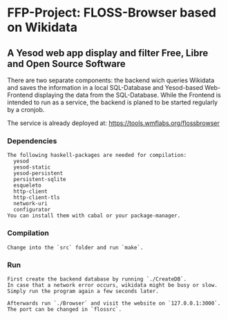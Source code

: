 FFP-Project: FLOSS-Browser based on  Wikidata
=============================================

A Yesod web app display and filter Free, Libre and Open Source Software
-----------------------------------------------------------------------
There are two separate components: the backend wich queries Wikidata and saves
the information in a local SQL-Database and Yesod-based Web-Frontend displaying
the data from the SQL-Database. While the Frontend is intended to run as a
service, the backend is planed to be started regularly by a cronjob.

The service is already deployed at:
    https://tools.wmflabs.org/flossbrowser

### Dependencies
    The following haskell-packages are needed for compilation:
      yesod
      yesod-static
      yesod-persistent
      persistent-sqlite
      esqueleto
      http-client
      http-client-tls
      network-uri
      configurator
    You can install them with cabal or your package-manager.

### Compilation
    Change into the `src` folder and run `make`.

### Run
    First create the backend database by running `./CreateDB`.
    In case that a network error occurs, wikidata might be busy or slow.
    Simply run the program again a few seconds later.

    Afterwards run `./Browser` and visit the website on `127.0.0.1:3000`.
    The port can be changed in `flossrc`.
